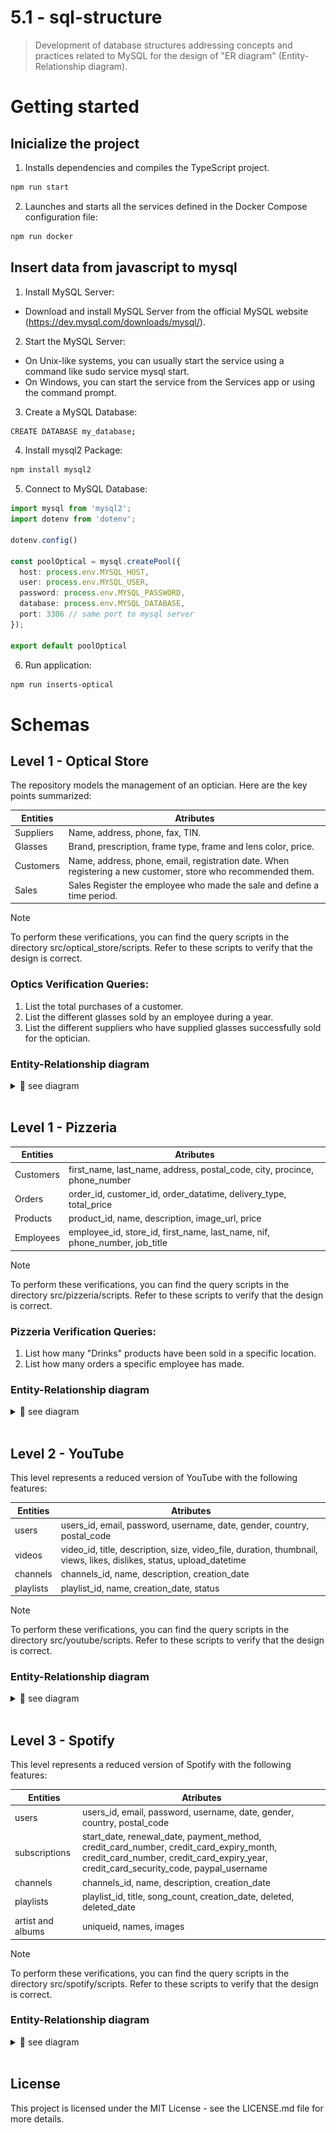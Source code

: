 # 5.1 - sql-structure
>Development of database structures addressing concepts and practices related to MySQL for the design of "ER diagram" (Entity-Relationship diagram).

# Getting started

## Inicialize the project
1. Installs dependencies and compiles the TypeScript project.

```bash
npm run start
```

2. Launches and starts all the services defined in the Docker Compose configuration file:

```bash
npm run docker
```


## Insert data from javascript to mysql
1. Install MySQL Server: 
* Download and install MySQL Server from the official MySQL website (https://dev.mysql.com/downloads/mysql/).

2. Start the MySQL Server:
* On Unix-like systems, you can usually start the service using a command like sudo service mysql start.
* On Windows, you can start the service from the Services app or using the command prompt.

3. Create a MySQL Database:
```bash
CREATE DATABASE my_database;
```
4. Install mysql2 Package:
```bash
npm install mysql2
```
5. Connect to MySQL Database:
```ts
import mysql from 'mysql2';
import dotenv from 'dotenv';

dotenv.config()

const poolOptical = mysql.createPool({
  host: process.env.MYSQL_HOST,
  user: process.env.MYSQL_USER,
  password: process.env.MYSQL_PASSWORD,
  database: process.env.MYSQL_DATABASE,
  port: 3306 // same port to mysql server
});

export default poolOptical
```
6. Run application:
```bash
npm run inserts-optical
```

# Schemas

## Level 1 - Optical Store

The repository models the management of an optician. Here are the key points summarized:

| **Entities** | **Atributes**                                                                                                                 |
| -------------| ----------------------------------------------------------------------------------------------------------------------------- |
| Suppliers    | Name, address, phone, fax, TIN.                                                                                               |
| Glasses      | Brand, prescription, frame type, frame and lens color, price.                                                                 |
| Customers    | Name, address, phone, email, registration date. When registering a new customer, store who recommended them.                  |
| Sales        | Sales	Register the employee who made the sale and define a time period.                                                      |

>[!NOTE]
>To perform these verifications, you can find the query scripts in the directory src/optical_store/scripts. Refer to these scripts to verify that the design is correct.

### Optics Verification Queries:

1. List the total purchases of a customer.
2. List the different glasses sold by an employee during a year.
3. List the different suppliers who have supplied glasses successfully sold for the optician.

### Entity-Relationship diagram
<details>
<summary>👀 see diagram</summary>

![ER1](src/optical_store/er/er_optical.png)
</details>
<br>

## Level 1 - Pizzeria

| **Entities** | **Atributes**                                                                                                                 |
| -------------| ----------------------------------------------------------------------------------------------------------------------------- |
| Customers    | first_name, last_name, address, postal_code, city, procince, phone_number                                                     |
| Orders       | order_id, customer_id, order_datatime, delivery_type, total_price                                                             |
| Products     | product_id, name, description, image_url, price                                                                               |
| Employees    | employee_id, store_id, first_name, last_name, nif, phone_number, job_title                                                    |
                                                
>[!NOTE] 
>To perform these verifications, you can find the query scripts in the directory src/pizzeria/scripts. Refer to these scripts to verify that the design is correct.

### Pizzeria Verification Queries:

1. List how many "Drinks" products have been sold in a specific location.
2. List how many orders a specific employee has made.


### Entity-Relationship diagram

<details>
<summary>👀 see diagram</summary>

![ER1](src/pizzeria/er/er_pizzeria.png)
</details>
<br>

## Level 2 - YouTube

This level represents a reduced version of YouTube with the following features:

| **Entities** | **Atributes**                                                                                                                 |
| -------------| ----------------------------------------------------------------------------------------------------------------------------- |
| users        | users_id, email, password, username, date, gender, country, postal_code                                                       |
| videos       | video_id, title, description, size, video_file, duration, thumbnail, views, likes, dislikes, status, upload_datetime          |
| channels     | channels_id, name, description, creation_date                                                                                 |
| playlists    | playlist_id, name, creation_date, status                                                                                      |

>[!NOTE] 
>To perform these verifications, you can find the query scripts in the directory src/youtube/scripts. Refer to these scripts to verify that the design is correct.

### Entity-Relationship diagram

<details>
<summary>👀 see diagram</summary>

![ER1](src/youtube/er/er_youtube.png)
</details>
<br>

## Level 3 - Spotify

This level represents a reduced version of Spotify with the following features:

| **Entities**                | **Atributes**                                                                                                                                                                   |
| ----------------------------| ------------------------------------------------------------------------------------------------------------------------------------------------------------------------------- |
| users                       | users_id, email, password, username, date, gender, country, postal_code                                                                                                         |
| subscriptions               | start_date, renewal_date, payment_method, credit_card_number, credit_card_expiry_month, credit_card_number, credit_card_expiry_year, credit_card_security_code, paypal_username |
| channels                    | channels_id, name, description, creation_date                                                                                                                                   |
| playlists                   | playlist_id, title, song_count, creation_date, deleted, deleted_date                                                                                                            |
| artist and albums           | uniqueid, names, images                                                                                                                                                         |

>[!NOTE] 
>To perform these verifications, you can find the query scripts in the directory src/spotify/scripts. Refer to these scripts to verify that the design is correct.


### Entity-Relationship diagram

<details>
<summary>👀 see diagram</summary>

![ER1](src/spotify/er/er_spotify.png)
</details>
<br>

## License

This project is licensed under the MIT License - see the LICENSE.md file for more details.

